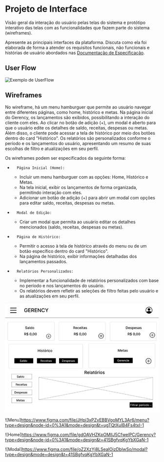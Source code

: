 
# Projeto de Interface

Visão geral da interação do usuário pelas telas do sistema e protótipo interativo das telas com as funcionalidades que fazem parte do sistema (wireframes).

 Apresente as principais interfaces da plataforma. Discuta como ela foi elaborada de forma a atender os requisitos funcionais, não funcionais e histórias de usuário abordados nas <a href="2-Especificação do Projeto.md"> Documentação de Especificação</a>.

## User Flow

![Exemplo de UserFlow](https://i.imgur.com/LwkyNV3.png)



## Wireframes


No wireframe, há um menu hamburguer que permite ao usuário navegar entre diferentes páginas, como home, histórico e metas. 
Na página inicial do Gerency, os lançamentos são exibidos, possibilitando a interação do cliente com eles. Ao clicar no botão de adição (+), um modal é aberto para que o usuário edite os detalhes de saldo, receitas, despesas ou metas. 
Além disso, o cliente pode acessar a tela de histórico por meio dos botões dentro do card "Histórico". 
Os relatórios são personalizados conforme o período e os lançamentos do usuário, apresentando um resumo de suas escolhas de filtro e atualizações em seu perfil.

Os wireframes podem ser especificados da seguinte forma:

* 		Página Inicial (Home):
    * Incluir um menu hamburguer com as opções: Home, Histórico e Metas.
    * Na tela inicial, exibir os lançamentos de forma organizada, permitindo interação com eles.
    * Adicionar um botão de adição (+) para abrir um modal com opções para editar saldo, receitas, despesas ou metas.
* 		Modal de Edição:
    * Criar um modal que permita ao usuário editar os detalhes mencionados (saldo, receitas, despesas ou metas).
* 		Página de Histórico:
    * Permitir o acesso à tela de histórico através do menu ou de um botão específico dentro do card "Histórico".
    * Na página de histórico, exibir informações detalhadas dos lançamentos passados.
* 		Relatórios Personalizados:
    * Implementar a funcionalidade de relatórios personalizados com base no período e nos lançamentos do usuário.
    * Os relatórios devem refletir as seleções de filtro feitas pelo usuário e as atualizações em seu perfil.


![Exemplo de Tela de login](docs/img/Gerency.jpg)




![Menu]https://www.figma.com/file/JHpi3xPZvEBBVgoMYL3Ar6/menu?type=design&node-id=0%3A1&mode=design&t=ugTQtXuIB4Fs4txI-1

![Home]https://www.figma.com/file/gdOAVHZKpOMIlJ5CfwelPC/Gerency?type=design&node-id=0%3A1&mode=design&t=41SBgfvqKgYbXGaN-1

![Modal]https://www.figma.com/file/oZ2XzYj8LSeaIOizDblwSo/modal?type=design&mode=design&t=41SBgfvqKgYbXGaN-1

